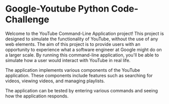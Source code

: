 # Google-Youtube Python Code-Challenge

Welcome to the YouTube Command-Line Application project! This project is designed to simulate the functionality of YouTube, without the use of any web elements. The aim of this project is to provide users with an opportunity to experience what a software engineer at Google might do on a larger scale. By running this command-line application, you'll be able to simulate how a user would interact with YouTube in real life.

The application implements various components of the YouTube application. These components include features such as searching for videos, viewing videos, and managing playlists. 

The application can be tested by entering various commands and seeing how the application responds. 
